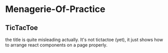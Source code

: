 # Menagerie-Of-Practice
## TicTacToe
the title is quite misleading actually. It's not tictactoe (yet), it just shows how to arrange react components on a page properly. 
